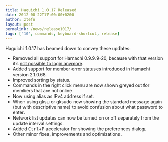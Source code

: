 ```yaml
---
title: Haguichi 1.0.17 Released
date: 2012-08-22T17:00:00+0200
author: ztefn
layout: post
permalink: /news/release1017/
tags: ['10', commands, keyboard-shortcut, release]
---
```

Haguichi 1.0.17 has beamed down to convey these updates:

  * Removed all support for Hamachi 0.9.9.9-20, because with that version it&#8217;s <a title="Upcoming Protocol Changes - LogMeIn Community" href="http://community.logmein.com/t5/Hamachi/Upcoming-Protocol-Changes/td-p/78963" target="_blank">not possible to login anymore</a>.
  * Added support for member error statuses introduced in Hamachi version 2.1.0.68.
  * Improved sorting by status.
  * Commands in the right click menu are now shown greyed out for members that are not online.
  * Now using alias as IPv4 address if set.
  * When using gksu or gksudo now showing the standard message again (but with descriptive name) to avoid confusion about what password to enter.
  * Network list updates can now be turned on or off separately from the update interval settings.
  * Added <kbd>Ctrl</kbd>+<kbd>P</kbd> accelerator for showing the preferences dialog.
  * Other minor fixes, improvements and optimizations.
